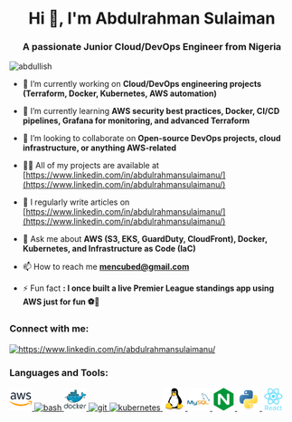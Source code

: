 <h1 align="center">Hi 👋, I'm Abdulrahman Sulaiman</h1>
<h3 align="center">A passionate Junior Cloud/DevOps Engineer from Nigeria</h3>

<p align="left"> <img src="https://komarev.com/ghpvc/?username=abdullish&label=Profile%20views&color=0e75b6&style=flat" alt="abdullish" /> </p>

- 🔭 I’m currently working on **Cloud/DevOps engineering projects (Terraform, Docker, Kubernetes, AWS automation)**

- 🌱 I’m currently learning **AWS security best practices, Docker, CI/CD pipelines, Grafana for monitoring, and advanced Terraform**

- 👯 I’m looking to collaborate on **Open-source DevOps projects, cloud infrastructure, or anything AWS-related**

- 👨‍💻 All of my projects are available at [https://www.linkedin.com/in/abdulrahmansulaimanu/](https://www.linkedin.com/in/abdulrahmansulaimanu/)

- 📝 I regularly write articles on [https://www.linkedin.com/in/abdulrahmansulaimanu/](https://www.linkedin.com/in/abdulrahmansulaimanu/)

- 💬 Ask me about **AWS (S3, EKS, GuardDuty, CloudFront), Docker, Kubernetes, and Infrastructure as Code (IaC)**

- 📫 How to reach me **mencubed@gmail.com**

- ⚡ Fun fact **: I once built a live Premier League standings app using AWS just for fun ⚽🚀**

<h3 align="left">Connect with me:</h3>
<p align="left">
<a href="https://linkedin.com/in/https://www.linkedin.com/in/abdulrahmansulaimanu/" target="blank"><img align="center" src="https://raw.githubusercontent.com/rahuldkjain/github-profile-readme-generator/master/src/images/icons/Social/linked-in-alt.svg" alt="https://www.linkedin.com/in/abdulrahmansulaimanu/" height="30" width="40" /></a>
</p>

<h3 align="left">Languages and Tools:</h3>
<p align="left"> <a href="https://aws.amazon.com" target="_blank" rel="noreferrer"> <img src="https://raw.githubusercontent.com/devicons/devicon/master/icons/amazonwebservices/amazonwebservices-original-wordmark.svg" alt="aws" width="40" height="40"/> </a> <a href="https://www.gnu.org/software/bash/" target="_blank" rel="noreferrer"> <img src="https://www.vectorlogo.zone/logos/gnu_bash/gnu_bash-icon.svg" alt="bash" width="40" height="40"/> </a> <a href="https://www.docker.com/" target="_blank" rel="noreferrer"> <img src="https://raw.githubusercontent.com/devicons/devicon/master/icons/docker/docker-original-wordmark.svg" alt="docker" width="40" height="40"/> </a> <a href="https://git-scm.com/" target="_blank" rel="noreferrer"> <img src="https://www.vectorlogo.zone/logos/git-scm/git-scm-icon.svg" alt="git" width="40" height="40"/> </a> <a href="https://kubernetes.io" target="_blank" rel="noreferrer"> <img src="https://www.vectorlogo.zone/logos/kubernetes/kubernetes-icon.svg" alt="kubernetes" width="40" height="40"/> </a> <a href="https://www.linux.org/" target="_blank" rel="noreferrer"> <img src="https://raw.githubusercontent.com/devicons/devicon/master/icons/linux/linux-original.svg" alt="linux" width="40" height="40"/> </a> <a href="https://www.mysql.com/" target="_blank" rel="noreferrer"> <img src="https://raw.githubusercontent.com/devicons/devicon/master/icons/mysql/mysql-original-wordmark.svg" alt="mysql" width="40" height="40"/> </a> <a href="https://www.nginx.com" target="_blank" rel="noreferrer"> <img src="https://raw.githubusercontent.com/devicons/devicon/master/icons/nginx/nginx-original.svg" alt="nginx" width="40" height="40"/> </a> <a href="https://www.python.org" target="_blank" rel="noreferrer"> <img src="https://raw.githubusercontent.com/devicons/devicon/master/icons/python/python-original.svg" alt="python" width="40" height="40"/> </a> <a href="https://reactjs.org/" target="_blank" rel="noreferrer"> <img src="https://raw.githubusercontent.com/devicons/devicon/master/icons/react/react-original-wordmark.svg" alt="react" width="40" height="40"/> </a> </p>
